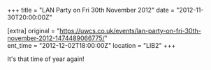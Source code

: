+++
title = "LAN Party on Fri 30th November 2012"
date = "2012-11-30T20:00:00Z"

[extra]
original = "https://uwcs.co.uk/events/lan-party-on-fri-30th-november-2012-1474489066775/"    
ent_time = "2012-12-02T18:00:00Z"
location = "LIB2"
+++

It's that time of year again\!

